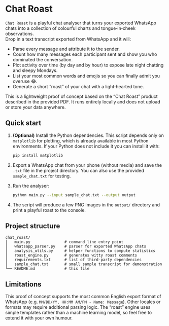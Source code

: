 # Chat Roast

`Chat Roast` is a playful chat analyser that turns your exported WhatsApp chats into a collection of colourful charts and tongue‑in‑cheek observations.  
Drop in a text transcript exported from WhatsApp and it will:

* Parse every message and attribute it to the sender.
* Count how many messages each participant sent and show you who dominated the conversation.
* Plot activity over time (by day and by hour) to expose late night chatting and sleepy Mondays.
* List your most common words and emojis so you can finally admit you overuse 😂.
* Generate a short “roast” of your chat with a light‑hearted tone.

This is a lightweight proof of concept based on the “Chat Roast” product described in the provided PDF.  It runs entirely locally and does not upload or store your data anywhere.

## Quick start

1. **(Optional)** Install the Python dependencies.  This script depends only on `matplotlib` for plotting, which is already available in most Python environments.  If your Python does not include it you can install it with:

    ```bash
    pip install matplotlib
    ```

2. Export a WhatsApp chat from your phone (without media) and save the `.txt` file in the project directory.  You can also use the provided `sample_chat.txt` for testing.

3. Run the analyser:

    ```bash
    python main.py --input sample_chat.txt --output output
    ```

4. The script will produce a few PNG images in the `output/` directory and print a playful roast to the console.

## Project structure

```
chat_roast/
│   main.py               # command line entry point
│   whatsapp_parser.py    # parser for exported WhatsApp chats
│   analysis_utils.py     # helper functions to compute statistics
│   roast_engine.py       # generates witty roast comments
│   requirements.txt      # list of third‑party dependencies
│   sample_chat.txt       # small sample transcript for demonstration
└── README.md             # this file
```

## Limitations

This proof of concept supports the most common English export format of WhatsApp (e.g. `MM/DD/YY, HH:MM AM/PM - Name: Message`).  Other locales or formats may require additional parsing logic.  The “roast” engine uses simple templates rather than a machine learning model, so feel free to extend it with your own humour.